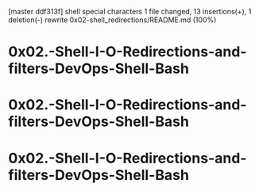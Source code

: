 [master ddf313f] shell special characters
 1 file changed, 13 insertions(+), 1 deletion(-)
 rewrite 0x02-shell_redirections/README.md (100%)
# 0x02.-Shell-I-O-Redirections-and-filters-DevOps-Shell-Bash
# 0x02.-Shell-I-O-Redirections-and-filters-DevOps-Shell-Bash
# 0x02.-Shell-I-O-Redirections-and-filters-DevOps-Shell-Bash
